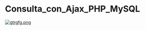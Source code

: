# Consulta_con_Ajax_PHP_MySQL

[![gtrgfg.png](https://i.postimg.cc/BbZzkdzV/gtrgfg.png)](https://postimg.cc/TLSQWHfV)
